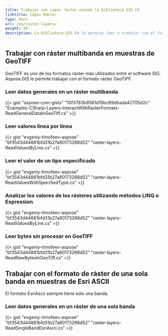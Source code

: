 ```yaml
---
title: Trabajar con capas ráster usando la biblioteca GIS C#
linktitle: Capas Ráster
type: docs
url: /es/raster-layers/
weight: 20
description: La biblioteca GIS C# le permite leer o trabajar con el formato ráster GeoTIFF, que es uno de los formatos ráster más utilizados entre el software SIG.
---
```


## **Trabajar con ráster multibanda en muestras de GeoTIFF**
GeoTIFF es uno de los formatos ráster más utilizados entre el software SIG. Aspose.GIS le permite trabajar con el formato ráster GeoTIFF.
### **Leer datos generales en un ráster multibanda**
{{< gist "aspose-com-gists" "10f3783b9581d10bc69dbada42705d2c" "Examples-CSharp-Layers-InteractWithRasterFormats-ReadGeneralDataInGeoTiff.cs" >}}
### **Leer valores línea por línea**
{{< gist "evgeniy-timofeev-aspose" "bf3543d44881bfd31b27a80173268d52" "raster-layers-ReadValuesByLine.cs" >}}
### **Leer el valor de un tipo especificado**
{{< gist "evgeniy-timofeev-aspose" "bf3543d44881bfd31b27a80173268d52" "raster-layers-ReadValuesWithSpecifiedType.cs" >}}
### **Analizar los valores de los rásteres utilizando métodos LINQ o Expression**
{{< gist "evgeniy-timofeev-aspose" "bf3543d44881bfd31b27a80173268d52" "raster-layers-ReadValuesByLine.cs" >}}
### **Leer bytes sin procesar en GoeTIFF**
{{< gist "evgeniy-timofeev-aspose" "bf3543d44881bfd31b27a80173268d52" "raster-layers-ReadRawBytesInGeoTiff.cs" >}}

## **Trabajar con el formato de ráster de una sola banda en muestras de Esri ASCII**
El formato EsriAscii siempre tiene solo una banda.
### **Leer datos generales en un ráster de una sola banda**
{{< gist "evgeniy-timofeev-aspose" "bf3543d44881bfd31b27a80173268d52" "raster-layers-ReadSingleBandEsriAscii.cs" >}}
